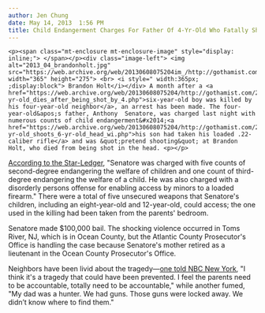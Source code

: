 ```yaml
---
author: Jen Chung
date: May 14, 2013  1:56 PM
title: Child Endangerment Charges For Father Of 4-Yr-Old Who Fatally Shot 6-Yr-Old
---
```



	
	
	
	<p><span class="mt-enclosure mt-enclosure-image" style="display: inline;"> </span></p><div class="image-left"> <img alt="2013_04_brandonholt.jpg" src="https://web.archive.org/web/20130608075204im_/http://gothamist.com/attachments/jen/2013_04_brandonholt.jpg" width="365" height="275"> <br> <i style=" width:365px; ;display:block"> Brandon Holt</i></div> A month after a <a href="https://web.archive.org/web/20130608075204/http://gothamist.com/2013/04/10/6-yr-old_dies_after_being_shot_by_4.php">six-year-old boy was killed by his four-year-old neighbor</a>, an arrest has been made. The four-year-old&apos;s father, Anthony  Senatore, was charged last night with numerous counts of child endangerment&#x2014;<a href="https://web.archive.org/web/20130608075204/http://gothamist.com/2013/04/09/nj_4-yr-old_shoots_6-yr-old_head_wi.php">his son had taken his loaded .22-caliber rifle</a> and was &quot;pretend shooting&quot; at Brandon Holt, who died from being shot in the head. <p></p>

<p><a href="https://web.archive.org/web/20130608075204/http://www.nj.com/ocean/index.ssf/2013/05/father_of_6-year-old_who_fatally_shot_4-year-old_charged_with_endangerment.html#incart_m-rpt-1">According to the Star-Ledger</a>, &quot;Senatore was charged with five counts of second-degree endangering the welfare of children and one count of third-degree endangering the welfare of a child. He was also charged with a disorderly persons offense for enabling access by minors to a loaded firearm.&quot;  There were a total of five unsecured weapons that Senatore&apos;s children, including an eight-year-old and 12-year-old, could access; the one used in the killing had been taken from the parents&apos; bedroom. </p>

<p>Senatore made $100,000 bail. The shocking violence occurred in Toms River, NJ, which is in Ocean County, but the Atlantic County Prosecutor&apos;s Office is handling the case because Senatore&apos;s mother retired as a lieutenant in the Ocean County Prosecutor&apos;s Office. </p>

<p>Neighbors have been livid about the tragedy&#x2014;<a href="https://web.archive.org/web/20130608075204/http://www.nbcnewyork.com/news/local/Boy-Shot-Head-Neighbor-Toms-River-New-Jersey-Rifle-202085271.html">one told NBC New York</a>, &quot;I think it&apos;s a tragedy that could have been prevented. I feel the parents need to be accountable, totally need to be accountable,&quot; while another fumed, &quot;My dad was a hunter. We had guns. Those guns were locked away. We didn&#x2019;t know where to find them.&quot;</p>
	
	
	
	
	

